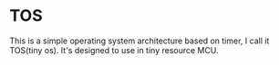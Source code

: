 # TOS
This is a simple operating system architecture based on timer, I call it TOS(tiny os). It's designed to use in tiny resource MCU.

